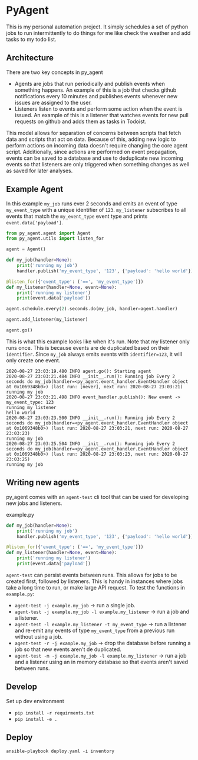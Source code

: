 # PyAgent

This is my personal automation project. It simply schedules a set of python jobs to run intermittently to do things for me like check the weather and add tasks to my todo list.

## Architecture

There are two key concepts in py_agent

- Agents are jobs that run periodically and publish events when something happens. An example of this is a job that checks github notifications every 10 minutes and publishes events whenever new issues are assigned to the user.
- Listeners listen to events and perform some action when the event is issued. An example of this is a listener that watches events for new pull requests on github and adds them as tasks in Todoist.

This model allows for separation of concerns between scripts that fetch data and scripts that act on data. Because of this, adding new logic to perform actions on incoming data doesn't require changing the core agent script. Additionally, since actions are performed on event propagation, events can be saved to a database and use to deduplicate new incoming events so that listeners are only triggered when something changes as well as saved for later analyses.

## Example Agent

In this example `my_job` runs ever 2 seconds and emits an event of type `my_event_type` with a unique identifier of `123`. `my_listener` subscribes to all events that match the `my_event_type` event type and prints `event.data['payload']`.

```python
from py_agent.agent import Agent
from py_agent.utils import listen_for

agent = Agent()

def my_job(handler=None):
    print('running my job')
    handler.publish('my_event_type', '123', {'payload': 'hello world'})

@listen_for({'event_type': ('==', 'my_event_type')})
def my_listener(handler=None, event=None):
    print('running my listener')
    print(event.data['payload'])

agent.schedule.every(2).seconds.do(my_job, handler=agent.handler)

agent.add_listener(my_listener)

agent.go()
```

This is what this example looks like when it's run. Note that my listener only runs once. This is because events are de duplicated based on their `identifier`. Since `my_job` always emits events with `identifier=123`, it will only create one event.

```console
2020-08-27 23:03:19.480 INFO agent.go(): Starting agent
2020-08-27 23:03:21.484 INFO __init__.run(): Running job Every 2 seconds do my_job(handler=<py_agent.event_handler.EventHandler object at 0x1069348b0>) (last run: [never], next run: 2020-08-27 23:03:21)
running my job
2020-08-27 23:03:21.498 INFO event_handler.publish(): New event -> my_event_type: 123
running my listener
hello world
2020-08-27 23:03:23.500 INFO __init__.run(): Running job Every 2 seconds do my_job(handler=<py_agent.event_handler.EventHandler object at 0x1069348b0>) (last run: 2020-08-27 23:03:21, next run: 2020-08-27 23:03:23)
running my job
2020-08-27 23:03:25.504 INFO __init__.run(): Running job Every 2 seconds do my_job(handler=<py_agent.event_handler.EventHandler object at 0x1069348b0>) (last run: 2020-08-27 23:03:23, next run: 2020-08-27 23:03:25)
running my job
```

## Writing new agents

py_agent comes with an `agent-test` cli tool that can be used for developing new jobs and listeners.

example.py
```python
def my_job(handler=None):
    print('running my job')
    handler.publish('my_event_type', '123', {'payload': 'hello world'})

@listen_for({'event_type': ('==', 'my_event_type')})
def my_listener(handler=None, event=None):
    print('running my listener')
    print(event.data['payload'])
```

`agent-test` can persist events between runs. This allows for jobs to be created first, followed by listeners. This is handy in instances where jobs take a long time to run, or make large API request. To test the functions in `example.py`:

- `agent-test -j example.my_job` -> run a single job.
- `agent-test -j example.my_job -l example.my_listener` -> run a job and a listener.
- `agent-test -l example.my_listener -t my_event_type` -> run a listener and re-emit any events of type `my_event_type` from a previous run without using a job.
- `agent-test -r -j example.my_job` -> drop the database before running a job so that new events aren't de duplicated.
- `agent-test -m -j example.my_job -l example.my_listener` -> run a job and a listener using an in memory database so that events aren't saved between runs.

## Develop

Set up dev environment

- `pip install -r requirments.txt`
- `pip install -e .`

## Deploy

`ansible-playbook deploy.yaml -i inventory`